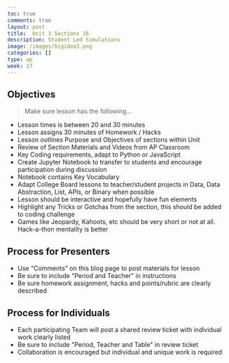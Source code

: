```yaml
---
toc: true
comments: true
layout: post
title:  Unit 3 Sections 16
description: Student Led Simulations
image: /images/bigidea3.png
categories: []
type: ap
week: 17
---
```



## Objectives
> Make sure lesson has the following...
- Lesson times is between 20 and 30 minutes
- Lesson assigns 30 minutes of Homework / Hacks
- Lesson outlines Purpose and Objectives of sections within Unit
- Review of Section Materials and Videos from AP Classroom
- Key Coding requirements, adapt to Python or JavaScript
- Create Jupyter Notebook to transfer to students and encourage participation during discussion
- Notebook contains Key Vocabulary
- Adapt College Board lessons to teacher/student projects in  Data, Data Abstraction, List, APIs, or Binary when possible
- Lesson should be interactive and hopefully have fun elements
- Highlight any Tricks or Gotchas from the section, this should be added to coding challenge
- Games like Jeopardy, Kahoots, etc should be very short or not at all.  Hack-a-thon mentality is better

## Process for Presenters
- Use "Comments" on this blog page to post materials for lesson
- Be sure to include "Period and Teacher" in instructions
- Be sure homework assignment, hacks and points/rubric are clearly described

## Process for Individuals
- Each participating Team will post a shared review ticket with individual work clearly listed
- Be sure to include "Period, Teacher and Table" in review ticket
- Collaboration is encouraged but individual and unique work is required


